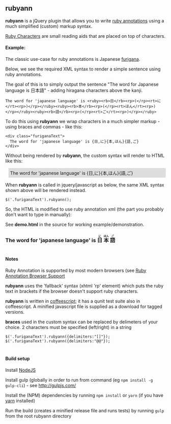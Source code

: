 rubyann
-------

**rubyann** is a jQuery plugin that allows you to write [ruby annotations](https://en.wikipedia.org/wiki/Ruby_character) using a much simplified (custom) markup syntax.

[Ruby Characters](http://en.wikipedia.org/wiki/Ruby_character) are small reading aids that are placed on top of characters.


#### Example:

The classic use-case for ruby annotations is Japanese [furigana](http://en.wikipedia.org/wiki/Furigana).

Below, we see the required XML syntax to render a simple sentence using ruby annotations.

The goal of this is to simply output the sentence "The word for Japanese language is 日本語" - adding hiragana characters above the kanji.

`The word for 'japanese language' is <ruby><rb>日</rb><rp>(</rp><rt>に</rt><rp>)</rp></ruby><ruby><rb>本</rb><rp>(</rp><rt>ほん</rt><rp>)</rp></ruby><ruby><rb>語</rb><rp>(</rp><rt>ご</rt><rp>)</rp></ruby>`

To do this using __rubyann__ we wrap characters in a much simpler markup - using braces and commas - like this:

    <div class="furiganaText">
      The word for 'japanese language' is {日,に}{本,ほん}{語,ご}
    </div>

Without being rendered by __rubyann__, the custom syntax will render to HTML like this:

<div style="background-color:#dddddd;padding:5px;margin-left:10px">
The word for 'japanese language' is {日,に}{本,ほん}{語,ご}
</div>

When __rubyann__ is called in jquery/javascript as below, the same XML syntax shown above will be rendered instead.

    $('.furiganaText').rubyann();

So, the HTML is modified to use ruby annotation xml (the part you probably don't want to type in manually):


See __demo.html__ in the source for working example/demonstration.


###  The word for 'japanese language' is <ruby>  <rb>日</rb>	<rp>(</rp>	<rt>に</rt>	<rp>)</rp></ruby><ruby>  <rb>本</rb>	<rp>(</rp>	<rt>ほん</rt>	<rp>)</rp></ruby><ruby>  <rb>語</rb>	<rp>(</rp>	<rt>ご</rt>	<rp>)</rp></ruby>

#
#### Notes

Ruby Annotation is supported by most modern browsers (see [Ruby Annotation Browser Support](http://caniuse.com/#feat=ruby)

__rubyann__ uses the 'fallback' syntax (xhtml 'rp' element) which puts the ruby text in brackets if the browser doesn't support ruby characters.


__rubyann__ is written in [coffeescript](http://jashkenas.github.com/coffee-script/); it has a qunit test suite also in coffeescript. A minified javascript file is supplied as a download for tagged versions.

__braces__ used in the custom syntax can be replaced by delimeters of your choice. 2 characters must be specified (left/right) in a string

    $('.furiganaText').rubyann({delimiters:"[]"});
    $('.furiganaText').rubyann({delimiters:"@@"});

#
#### Build setup

Install [NodeJS](www.nodejs.org)

Install gulp (globally in order to run from command (eg `npm install -g gulp-cli`) - see http://gulpjs.com/

Install the (NPM) dependencies by running `npm install` or `yarn` (if you have [yarn](https://yarnpkg.com/) installed)

Run the build (creates a minified release file and runs tests) by running `gulp` from the root rubyann directory
